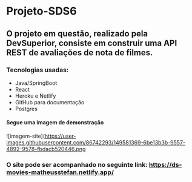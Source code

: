 # Projeto-SDS6
## O projeto em questão, realizado pela DevSuperior, consiste em construir uma API REST de avaliações de nota de filmes.
### Tecnologias usadas:
- Java/SpringBoot
- React
- Heroku e Netlify
- GitHub para documentação
- Postgres

#### Segue uma imagem de demonstração 
![imagem-site](https://user-images.githubusercontent.com/86742293/149581369-6be13b3b-9557-4892-9578-fbdacb520446.png

### O site pode ser acompanhado no seguinte link: https://ds-movies-matheusstefan.netlify.app/
